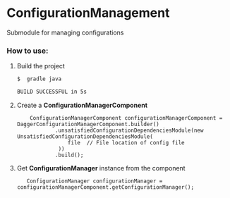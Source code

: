 # ConfigurationManagement
Submodule for managing configurations

### How to use:
1. Build the project
    ```bash
    $  gradle java
    
    BUILD SUCCESSFUL in 5s
    ```

2. Create a **ConfigurationManagerComponent**
    ```
        ConfigurationManagerComponent configurationManagerComponent = DaggerConfigurationManagerComponent.builder()
                .unsatisfiedConfigurationDependenciesModule(new UnsatisfiedConfigurationDependenciesModule(
                    file  // File location of config file
                 ))
                .build();
    ```
    
3. Get **ConfigurationManager** instance from the component
    ```
       ConfigurationManager configurationManager = configurationManagerComponent.getConfigurationManager();
    ```
